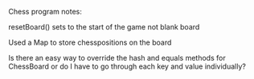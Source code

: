 Chess program notes:

resetBoard() sets to the start of the game not blank board

Used a Map to store chesspositions on the board

Is there an easy way to override the hash and equals methods for ChessBoard or do I have to go through each key and value individually?

